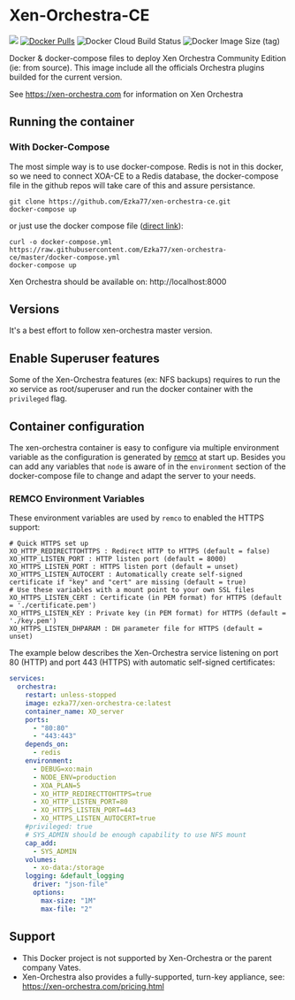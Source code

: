 # Xen-Orchestra-CE

[![](https://img.shields.io/badge/xen--orchestra-master-green.svg)](https://xen-orchestra.com) [![Docker Pulls](https://img.shields.io/docker/pulls/ezka77/xen-orchestra-ce.svg)](https://hub.docker.com/repository/docker/ezka77/xen-orchestra-ce) ![Docker Cloud Build Status](https://img.shields.io/docker/cloud/build/ezka77/xen-orchestra-ce) ![Docker Image Size (tag)](https://img.shields.io/docker/image-size/ezka77/xen-orchestra-ce/latest)

Docker &amp; docker-compose files to deploy Xen Orchestra Community Edition (ie:
from source). This image include all the officials Orchestra plugins builded
for the current version.

See https://xen-orchestra.com for information on Xen Orchestra

## Running the container

### With Docker-Compose

The most simple way is to use docker-compose. Redis is not in this docker, so we
need to connect XOA-CE to a Redis database, the docker-compose file in the github
repos will take care of this and assure persistance.

```
git clone https://github.com/Ezka77/xen-orchestra-ce.git
docker-compose up
```

or just use the docker compose file ([direct link](https://raw.githubusercontent.com/Ezka77/xen-orchestra-ce/master/docker-compose.yml)):
```
curl -o docker-compose.yml https://raw.githubusercontent.com/Ezka77/xen-orchestra-ce/master/docker-compose.yml
docker-compose up
```

Xen Orchestra should be available on: http://localhost:8000

## Versions

It's a best effort to follow xen-orchestra master version. 

## Enable Superuser features

Some of the Xen-Orchestra features (ex: NFS backups) requires to run the xo
service as root/superuser and run the docker container with the `privileged`
flag.

## Container configuration

The xen-orchestra container is easy to configure via multiple environment variable as the configuration is generated by [remco](https://github.com/HeavyHorst/remco) at start up. Besides you can add any variables that `node` is aware of in the `environment` section of the docker-compose file to change and adapt the server to your needs.  

### REMCO Environment Variables

These environment variables are used by `remco` to enabled the HTTPS support:
```
# Quick HTTPS set up
XO_HTTP_REDIRECTTOHTTPS : Redirect HTTP to HTTPS (default = false)
XO_HTTP_LISTEN_PORT : HTTP listen port (default = 8000)
XO_HTTPS_LISTEN_PORT : HTTPS listen port (default = unset)
XO_HTTPS_LISTEN_AUTOCERT : Automatically create self-signed certificate if "key" and "cert" are missing (default = true)
# Use these variables with a mount point to your own SSL files
XO_HTTPS_LISTEN_CERT : Certificate (in PEM format) for HTTPS (default = './certificate.pem')
XO_HTTPS_LISTEN_KEY : Private key (in PEM format) for HTTPS (default = './key.pem')
XO_HTTPS_LISTEN_DHPARAM : DH parameter file for HTTPS (default = unset)
```

The example below describes the Xen-Orchestra service listening on port 80 (HTTP) and port 443 (HTTPS) with automatic self-signed certificates:

```yaml
services:
  orchestra:
    restart: unless-stopped
    image: ezka77/xen-orchestra-ce:latest
    container_name: XO_server
    ports:
      - "80:80"
      - "443:443"
    depends_on:
      - redis
    environment:
      - DEBUG=xo:main
      - NODE_ENV=production
      - XOA_PLAN=5
      - XO_HTTP_REDIRECTTOHTTPS=true
      - XO_HTTP_LISTEN_PORT=80
      - XO_HTTPS_LISTEN_PORT=443
      - XO_HTTPS_LISTEN_AUTOCERT=true
    #privileged: true
    # SYS_ADMIN should be enough capability to use NFS mount
    cap_add:
      - SYS_ADMIN
    volumes:
      - xo-data:/storage
    logging: &default_logging
      driver: "json-file"
      options:
        max-size: "1M"
        max-file: "2"
```

## Support

* This Docker project is not supported by Xen-Orchestra or the parent company Vates.
* Xen-Orchestra also provides a fully-supported, turn-key appliance, see: https://xen-orchestra.com/pricing.html
